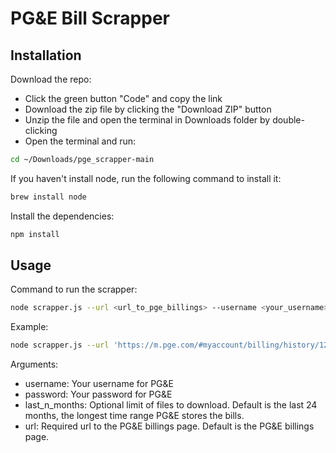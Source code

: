 # PG&E Bill Scrapper

## Installation

Download the repo:

- Click the green button "Code" and copy the link
- Download the zip file by clicking the "Download ZIP" button
- Unzip the file and open the terminal in Downloads folder by double-clicking
- Open the terminal and run:

```bash
cd ~/Downloads/pge_scrapper-main
```

If you haven't install node, run the following command to install it:

```bash
brew install node
```

Install the dependencies:

```bash
npm install
```

## Usage

Command to run the scrapper:

```bash
node scrapper.js --url <url_to_pge_billings> --username <your_username> --password <your_password> --last_n_months <last_n_months_to_download>
```

Example:

```bash
node scrapper.js --url 'https://m.pge.com/#myaccount/billing/history/1234' --username 'user1@gmail.com' --password 'abc12345' --last_n_months 3
```

Arguments:

- username: Your username for PG&E
- password: Your password for PG&E
- last_n_months: Optional limit of files to download. Default is the last 24 months, the longest time range PG&E stores the bills.
- url: Required url to the PG&E billings page. Default is the PG&E billings page.
